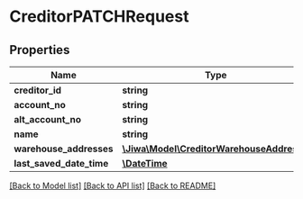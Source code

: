 # CreditorPATCHRequest

## Properties
Name | Type | Description | Notes
------------ | ------------- | ------------- | -------------
**creditor_id** | **string** |  | [optional] 
**account_no** | **string** |  | [optional] 
**alt_account_no** | **string** |  | [optional] 
**name** | **string** |  | [optional] 
**warehouse_addresses** | [**\Jiwa\Model\CreditorWarehouseAddress[]**](CreditorWarehouseAddress.md) |  | [optional] 
**last_saved_date_time** | [**\DateTime**](\DateTime.md) |  | [optional] 

[[Back to Model list]](../README.md#documentation-for-models) [[Back to API list]](../README.md#documentation-for-api-endpoints) [[Back to README]](../README.md)


